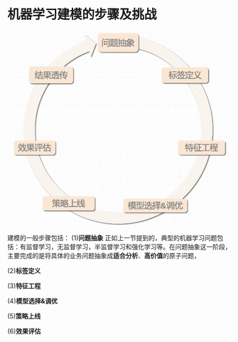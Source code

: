 # 机器学习建模的步骤及挑战

![图5.38：示例：用于估算<font color=gray size=72>猫禁令</font>在加入到 <font color=gray size=72>附近公园</font>和<font color=gray size=72>50平米</font>的组合时对预测结果的贡献。](https://raw.githubusercontent.com/buptss/RealTimeDataMiningInAction/master/MachineLearningMethodAndPractice/picture/steps.png)

建模的一般步骤包括：
(1)**问题抽象** 正如上一节提到的，典型的机器学习问题包括：有监督学习，无监督学习，半监督学习和强化学习等。在问题抽象这一阶段，主要完成的是将具体的业务问题抽象成**适合分析**、**高价值**的原子问题，

(2)**标签定义**

(3)**特征工程**

(4)**模型选择&调优**



(5)**策略上线**

(6)**效果评估**

